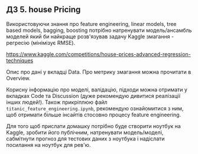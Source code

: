 ## ДЗ 5. house Pricing

Використовуючи знання про feature engineering, linear models, tree based models, bagging, boosting потрібно натренувати модель/ансамбль моделей який би найкраще розв'язував задачу Kaggle змагання - регресію (мінімізує RMSE). 

https://www.kaggle.com/competitions/house-prices-advanced-regression-techniques 

Опис про дані у вкладці Data. Про метрику змагання можна прочитати в Overview.

Корисну інформацію про моделі, валідацію, підходи можна отримати у вкладках Code та Discussion (дуже рекомендую дивитися реалізації інших людей!). Також прикріплюю файл  `titanic_feature_engineering.ipynb`, рекомендую ознайомитися з ним, щоб отримати більше інсайтів стосовно процесу feature engineering.

Для того щоб прислати домашку потрібно буде створити ноутбук на Kaggle, зробити його публічним, натренувати модель/моделі, сабмітнути прогноз для тестових даних з ноутбука і надіслати посилання на ноутбук для рев'ю.
